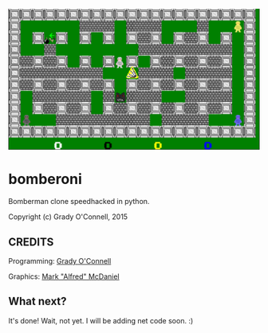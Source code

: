 ![bomberoni](https://github.com/flipcoder/bomberoni/blob/master/screen.png?raw=true)

# bomberoni

Bomberman clone speedhacked in python.

Copyright (c) Grady O'Connell, 2015

## CREDITS

Programming: [Grady O'Connell](http://github.com/flipcoder)

Graphics: [Mark "Alfred" McDaniel](http://github.com/alfredanonymous)

## What next?

It's done!  Wait, not yet.  I will be adding net code soon. :)

